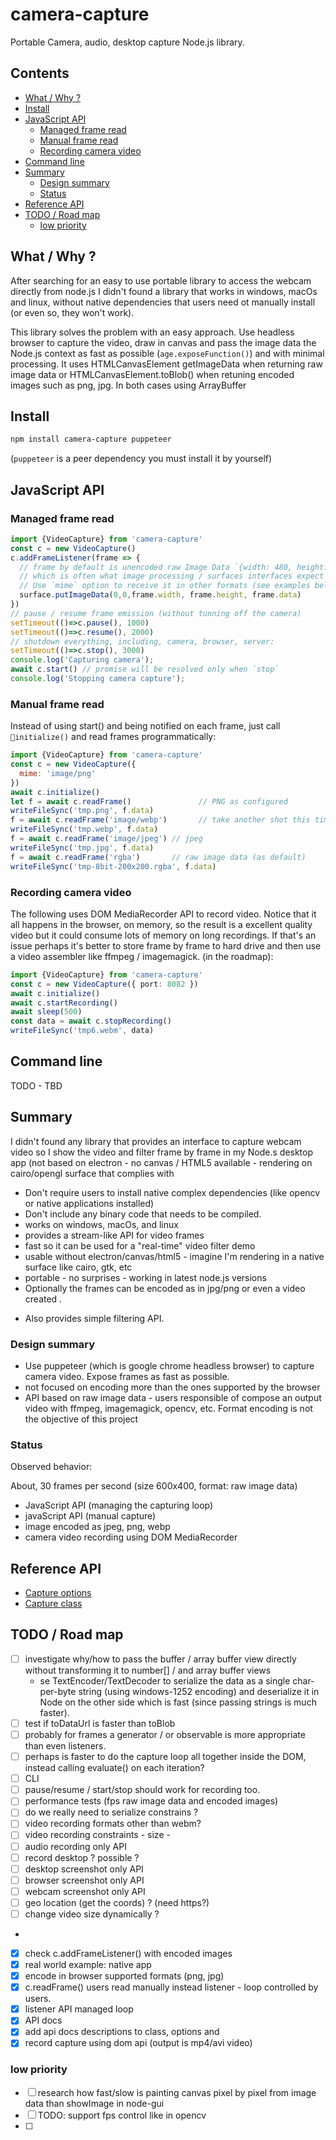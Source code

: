 # camera-capture

Portable Camera, audio, desktop capture Node.js library. 

## Contents

<!-- toc -->

- [What / Why ?](#what--why-)
- [Install](#install)
- [JavaScript API](#javascript-api)
  * [Managed frame read](#managed-frame-read)
  * [Manual frame read](#manual-frame-read)
  * [Recording camera video](#recording-camera-video)
- [Command line](#command-line)
- [Summary](#summary)
  * [Design summary](#design-summary)
  * [Status](#status)
- [Reference API](#reference-api)
- [TODO / Road map](#todo--road-map)
  * [low priority](#low-priority)

<!-- tocstop -->

## What / Why ?

After searching for an easy to use portable library to access the webcam directly from node.js I didn't found a library that works in windows, macOs and linux, without native dependencies that users need ot manually install (or even so, they won't work). 

This library solves the problem with an easy approach. Use headless browser to capture the video, draw in canvas and pass the image data  the Node.js context as fast as possible (`age.exposeFunction()`) and with minimal processing. It uses HTMLCanvasElement getImageData when returning raw image data or HTMLCanvasElement.toBlob() when retuning encoded images such as png, jpg. In both cases using ArrayBuffer
 
## Install

```sh
npm install camera-capture puppeteer
```

(`puppeteer` is a peer dependency you must install it by yourself)

## JavaScript API

### Managed frame read

```js
import {VideoCapture} from 'camera-capture'
const c = new VideoCapture()
c.addFrameListener(frame => {  
  // frame by default is unencoded raw Image Data `{width: 480, height: 320, data: UIntArray}``
  // which is often what image processing / surfaces interfaces expect for fast processing. 
  // Use `mime` option to receive it in other formats (see examples below)
  surface.putImageData(0,0,frame.width, frame.height, frame.data)
})
// pause / resume frame emission (without tunning off the camera)
setTimeout(()=>c.pause(), 1000)
setTimeout(()=>c.resume(), 2000)
// shutdown everything, including, camera, browser, server:
setTimeout(()=>c.stop(), 3000)
console.log('Capturing camera');
await c.start() // promise will be resolved only when `stop`
console.log('Stopping camera capture');
```

### Manual frame read

Instead of using start() and being notified on each frame, just call `initialize()` and read frames programmatically:

```js
import {VideoCapture} from 'camera-capture'
const c = new VideoCapture({
  mime: 'image/png'
})
await c.initialize()
let f = await c.readFrame()               // PNG as configured
writeFileSync('tmp.png', f.data)
f = await c.readFrame('image/webp')       // take another shot this time as webp image
writeFileSync('tmp.webp', f.data)
f = await c.readFrame('image/jpeg') // jpeg
writeFileSync('tmp.jpg', f.data)
f = await c.readFrame('rgba')       // raw image data (as default)
writeFileSync('tmp-8bit-200x200.rgba', f.data)
```

### Recording camera video

The following uses DOM MediaRecorder API to record video. Notice that it all happens in the browser, on memory, so the result is a excellent quality video but it could consume lots of memory on long recordings. If that's an issue perhaps it's better to store frame by frame to hard drive and then use a video assembler like ffmpeg / imagemagick. (in the roadmap):

```ts
import {VideoCapture} from 'camera-capture'
const c = new VideoCapture({ port: 8082 })
await c.initialize()
await c.startRecording()
await sleep(500)
const data = await c.stopRecording()
writeFileSync('tmp6.webm', data)
```

## Command line

TODO - TBD

## Summary

I didn't found any library that provides an interface to capture webcam video so I show the video and filter frame by frame in my Node.s desktop app (not based on electron - no canvas / HTML5 available - rendering on cairo/opengl surface that complies with

 * Don't require users to install native complex dependencies (like opencv or native applications installed)
 * Don't include any binary code that needs to be compiled. 
 * works on windows, macOs, and linux
 * provides a stream-like API for video frames
 * fast so it can be used for a "real-time" video filter demo
 * usable without electron/canvas/html5 - imagine I'm rendering in a native surface like cairo, gtk, etc
 * portable - no surprises - working in latest node.js versions
 * Optionally the frames can be encoded as in jpg/png or even a video created . 
 + Also provides simple filtering API.

### Design summary

 * Use puppeteer (which is google chrome headless browser) to capture camera video. Expose frames as fast as possible. 
 * not focused on encoding more than the ones supported by the browser
 * API based on raw image data - users responsible of compose an output video with ffmpeg, imagemagick, opencv, etc. Format encoding is not the objective of this project

### Status
 
Observed behavior: 

About, 30 frames per second (size  600x400, format: raw image data)

 * JavaScript API (managing the capturing loop)
 * javaScript API (manual capture) 
 * image encoded as jpeg, png, webp 
 * camera video recording using DOM MediaRecorder
## Reference API

* [Capture options](https://github.com/cancerberoSgx/camera-capture/blob/master/docs/interfaces/_capture_.captureoptions.md)
* [Capture class](https://github.com/cancerberoSgx/camera-capture/blob/master/docs/modules/_capture_.md)
 
## TODO / Road map
- [ ] investigate why/how to pass the buffer / array buffer view  directly without transforming it to number[] / and array buffer views
  -  se TextEncoder/TextDecoder to serialize the data as a single char-per-byte string (using windows-1252 encoding) and deserialize it in Node on the other side which is fast (since passing strings is much faster).
- [ ] test if toDataUrl is faster than toBlob
- [ ] probably for frames a generator / or observable is more appropriate than even listeners.
- [ ] perhaps is faster to do the capture loop all together inside the DOM, instead calling evaluate() on each iteration?
- [ ] CLI
- [ ] pause/resume / start/stop should work for recording too. 
- [ ] performance tests (fps raw image data and encoded images)
- [ ] do we really need to serialize constrains ? 
- [ ] video recording formats other than webm?
- [ ] video recording constraints - size - 
- [ ] audio recording only API
- [ ] record desktop ? possible ?
- [ ] desktop screenshot only API
- [ ] browser screenshot only API
- [ ] webcam screenshot only API
- [ ] geo location (get the coords) ? (need https?)
- [ ] change video size dynamically ?
-
- [x] check c.addFrameListener() with encoded images
- [x] real world example: native app
- [x] encode in browser supported formats (png, jpg)
- [x] c.readFrame() users read manually instead listener - loop controlled by users.
- [x] listener API managed  loop
- [x] API docs
- [x] add api docs descriptions to class, options and
- [x] record capture using dom api (output is mp4/avi video)

### low priority
- [ ] research how fast/slow is painting canvas pixel by pixel from image data than showImage in node-gui
- [ ] TODO: support fps control like in opencv
- [ ]